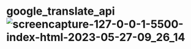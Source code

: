 # google_translate_api![screencapture-127-0-0-1-5500-index-html-2023-05-27-09_26_14](https://github.com/gvyavahare14/google_translate_api/assets/123353213/f4f3e65f-18da-4787-a212-719231f543cb)
